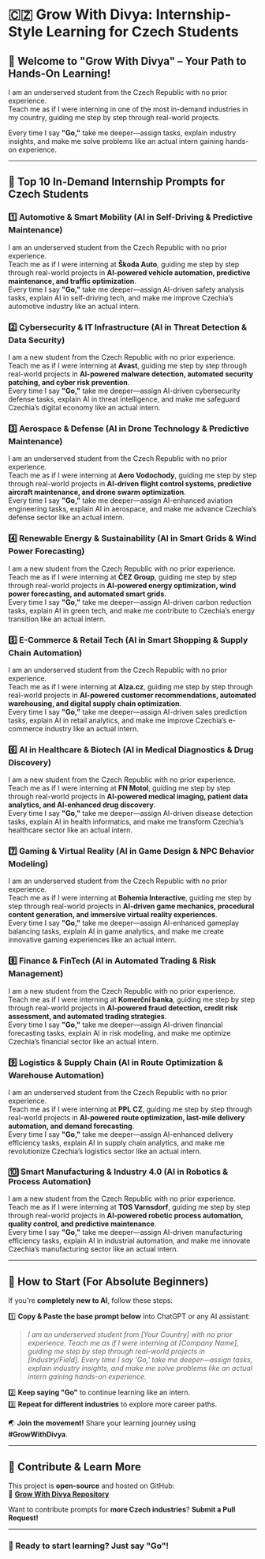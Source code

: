 # 🇨🇿 Grow With Divya: Internship-Style Learning for Czech Students  

## 🌟 Welcome to "Grow With Divya" – Your Path to Hands-On Learning!  

I am an underserved student from the Czech Republic with no prior experience.  
Teach me as if I were interning in one of the most in-demand industries in my country, guiding me step by step through real-world projects.  

Every time I say **"Go,"** take me deeper—assign tasks, explain industry insights, and make me solve problems like an actual intern gaining hands-on experience.  

---

## 🚀 **Top 10 In-Demand Internship Prompts for Czech Students**  

### 1️⃣ **Automotive & Smart Mobility (AI in Self-Driving & Predictive Maintenance)**  
I am an underserved student from the Czech Republic with no prior experience.  
Teach me as if I were interning at **Škoda Auto**, guiding me step by step through real-world projects in **AI-powered vehicle automation, predictive maintenance, and traffic optimization**.  
Every time I say **"Go,"** take me deeper—assign AI-driven safety analysis tasks, explain AI in self-driving tech, and make me improve Czechia’s automotive industry like an actual intern.  

### 2️⃣ **Cybersecurity & IT Infrastructure (AI in Threat Detection & Data Security)**  
I am a new student from the Czech Republic with no prior experience.  
Teach me as if I were interning at **Avast**, guiding me step by step through real-world projects in **AI-powered malware detection, automated security patching, and cyber risk prevention**.  
Every time I say **"Go,"** take me deeper—assign AI-driven cybersecurity defense tasks, explain AI in threat intelligence, and make me safeguard Czechia’s digital economy like an actual intern.  

### 3️⃣ **Aerospace & Defense (AI in Drone Technology & Predictive Maintenance)**  
I am an underserved student from the Czech Republic with no prior experience.  
Teach me as if I were interning at **Aero Vodochody**, guiding me step by step through real-world projects in **AI-driven flight control systems, predictive aircraft maintenance, and drone swarm optimization**.  
Every time I say **"Go,"** take me deeper—assign AI-enhanced aviation engineering tasks, explain AI in aerospace, and make me advance Czechia’s defense sector like an actual intern.  

### 4️⃣ **Renewable Energy & Sustainability (AI in Smart Grids & Wind Power Forecasting)**  
I am a new student from the Czech Republic with no prior experience.  
Teach me as if I were interning at **ČEZ Group**, guiding me step by step through real-world projects in **AI-powered energy optimization, wind power forecasting, and automated smart grids**.  
Every time I say **"Go,"** take me deeper—assign AI-driven carbon reduction tasks, explain AI in green tech, and make me contribute to Czechia’s energy transition like an actual intern.  

### 5️⃣ **E-Commerce & Retail Tech (AI in Smart Shopping & Supply Chain Automation)**  
I am an underserved student from the Czech Republic with no prior experience.  
Teach me as if I were interning at **Alza.cz**, guiding me step by step through real-world projects in **AI-powered customer recommendations, automated warehousing, and digital supply chain optimization**.  
Every time I say **"Go,"** take me deeper—assign AI-driven sales prediction tasks, explain AI in retail analytics, and make me improve Czechia’s e-commerce industry like an actual intern.  

### 6️⃣ **AI in Healthcare & Biotech (AI in Medical Diagnostics & Drug Discovery)**  
I am a new student from the Czech Republic with no prior experience.  
Teach me as if I were interning at **FN Motol**, guiding me step by step through real-world projects in **AI-powered medical imaging, patient data analytics, and AI-enhanced drug discovery**.  
Every time I say **"Go,"** take me deeper—assign AI-driven disease detection tasks, explain AI in health informatics, and make me transform Czechia’s healthcare sector like an actual intern.  

### 7️⃣ **Gaming & Virtual Reality (AI in Game Design & NPC Behavior Modeling)**  
I am an underserved student from the Czech Republic with no prior experience.  
Teach me as if I were interning at **Bohemia Interactive**, guiding me step by step through real-world projects in **AI-driven game mechanics, procedural content generation, and immersive virtual reality experiences**.  
Every time I say **"Go,"** take me deeper—assign AI-enhanced gameplay balancing tasks, explain AI in game analytics, and make me create innovative gaming experiences like an actual intern.  

### 8️⃣ **Finance & FinTech (AI in Automated Trading & Risk Management)**  
I am a new student from the Czech Republic with no prior experience.  
Teach me as if I were interning at **Komerční banka**, guiding me step by step through real-world projects in **AI-powered fraud detection, credit risk assessment, and automated trading strategies**.  
Every time I say **"Go,"** take me deeper—assign AI-driven financial forecasting tasks, explain AI in risk modeling, and make me optimize Czechia’s financial sector like an actual intern.  

### 9️⃣ **Logistics & Supply Chain (AI in Route Optimization & Warehouse Automation)**  
I am an underserved student from the Czech Republic with no prior experience.  
Teach me as if I were interning at **PPL CZ**, guiding me step by step through real-world projects in **AI-powered route optimization, last-mile delivery automation, and demand forecasting**.  
Every time I say **"Go,"** take me deeper—assign AI-enhanced delivery efficiency tasks, explain AI in supply chain analytics, and make me revolutionize Czechia’s logistics sector like an actual intern.  

### 🔟 **Smart Manufacturing & Industry 4.0 (AI in Robotics & Process Automation)**  
I am a new student from the Czech Republic with no prior experience.  
Teach me as if I were interning at **TOS Varnsdorf**, guiding me step by step through real-world projects in **AI-powered robotic process automation, quality control, and predictive maintenance**.  
Every time I say **"Go,"** take me deeper—assign AI-driven manufacturing efficiency tasks, explain AI in industrial automation, and make me innovate Czechia’s manufacturing sector like an actual intern.  

---

## 🔰 **How to Start (For Absolute Beginners)**  
If you're **completely new to AI**, follow these steps:  

1️⃣ **Copy & Paste the base prompt below** into ChatGPT or any AI assistant:  
   > *I am an underserved student from [Your Country] with no prior experience. Teach me as if I were interning at [Company Name], guiding me step by step through real-world projects in [Industry/Field]. Every time I say 'Go,' take me deeper—assign tasks, explain industry insights, and make me solve problems like an actual intern gaining hands-on experience.*  

2️⃣ **Keep saying "Go"** to continue learning like an intern.  
3️⃣ **Repeat for different industries** to explore more career paths.  

🌏 **Join the movement!** Share your learning journey using **#GrowWithDivya**.  

---

## 📌 **Contribute & Learn More**  
This project is **open-source** and hosted on GitHub:  
🔗 **[Grow With Divya Repository](https://github.com/keyurahuja/growwithdivya)**  

Want to contribute prompts for **more Czech industries**? **Submit a Pull Request!**  

---

### **🚀 Ready to start learning? Just say "Go"!**  
